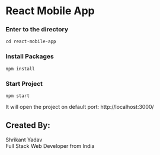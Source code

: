 # React Mobile App

### Enter to the directory 
`cd react-mobile-app`

### Install Packages
`npm install`

### Start Project
`npm start`

It will open the project on default port: 
http://localhost:3000/
 
## Created By:
Shrikant Yadav <br />
Full Stack Web Developer from India